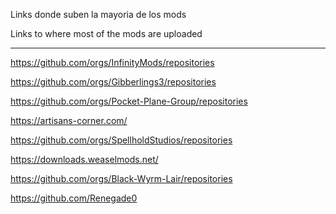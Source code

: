 Links donde suben la mayoria de los mods

Links to where most of the mods are uploaded

---------------------------------------------------------------------------------------------------------------


https://github.com/orgs/InfinityMods/repositories

https://github.com/orgs/Gibberlings3/repositories

https://github.com/orgs/Pocket-Plane-Group/repositories

https://artisans-corner.com/

https://github.com/orgs/SpellholdStudios/repositories

https://downloads.weaselmods.net/

https://github.com/orgs/Black-Wyrm-Lair/repositories

https://github.com/Renegade0


